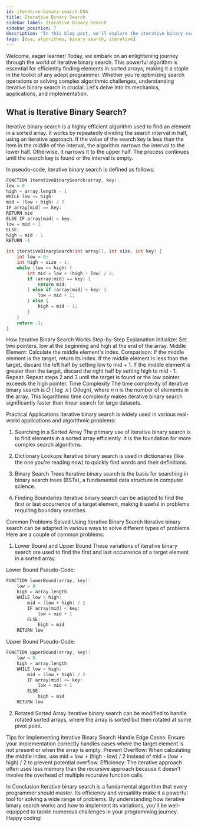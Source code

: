 ```yaml
---
id: iterative-binary-search-DSA
title: Iterative Binary Search
sidebar_label: Iterative Binary Search
sidebar_position: 7
description: "In this blog post, we'll explore the iterative binary search algorithm, a fundamental technique in computer science for efficiently finding an element in a sorted array. You'll learn what iterative binary search is, how it works, and its time complexity. We'll also cover practical applications and common problems you can solve using this algorithm. By the end, you'll have a thorough understanding of iterative binary search and how to implement it in your programming projects."
tags: [dsa, algorithms, binary search, iterative]
---
```


Welcome, eager learner! Today, we embark on an enlightening journey through the world of iterative binary search. This powerful algorithm is essential for efficiently finding elements in sorted arrays, making it a staple in the toolkit of any adept programmer. Whether you're optimizing search operations or solving complex algorithmic challenges, understanding iterative binary search is crucial. Let's delve into its mechanics, applications, and implementation.

## What is Iterative Binary Search?

Iterative binary search is a highly efficient algorithm used to find an element in a sorted array. It works by repeatedly dividing the search interval in half, using an iterative approach. If the value of the search key is less than the item in the middle of the interval, the algorithm narrows the interval to the lower half. Otherwise, it narrows it to the upper half. The process continues until the search key is found or the interval is empty.

In pseudo-code, iterative binary search is defined as follows:

```cpp
FUNCTION iterativeBinarySearch(array, key):
low = 0
high = array.length - 1
WHILE low <= high:
mid = (low + high) / 2
IF array[mid] == key:
RETURN mid
ELSE IF array[mid] < key:
low = mid + 1
ELSE:
high = mid - 1
RETURN -1
```

```cpp
int iterativeBinarySearch(int array[], int size, int key) {
    int low = 0;
    int high = size - 1;
    while (low <= high) {
        int mid = low + (high - low) / 2;
        if (array[mid] == key) {
            return mid;
        } else if (array[mid] < key) {
            low = mid + 1;
        } else {
            high = mid - 1;
        }
    }
    return -1;
}
```

How Iterative Binary Search Works
Step-by-Step Explanation
Initialize: Set two pointers, low at the beginning and high at the end of the array.
Middle Element: Calculate the middle element's index.
Comparison:
If the middle element is the target, return its index.
If the middle element is less than the target, discard the left half by setting low to mid + 1.
If the middle element is greater than the target, discard the right half by setting high to mid - 1.
Repeat: Repeat steps 2 and 3 until the target is found or the low pointer exceeds the high pointer.
Time Complexity
The time complexity of iterative binary search is
𝑂
(
log
⁡
𝑛
)
O(logn), where
𝑛
n is the number of elements in the array. This logarithmic time complexity makes iterative binary search significantly faster than linear search for large datasets.

Practical Applications
Iterative binary search is widely used in various real-world applications and algorithmic problems:

1. Searching in a Sorted Array
   The primary use of iterative binary search is to find elements in a sorted array efficiently. It is the foundation for more complex search algorithms.

2. Dictionary Lookups
   Iterative binary search is used in dictionaries (like the one you're reading now) to quickly find words and their definitions.

3. Binary Search Trees
   Iterative binary search is the basis for searching in binary search trees (BSTs), a fundamental data structure in computer science.

4. Finding Boundaries
   Iterative binary search can be adapted to find the first or last occurrence of a target element, making it useful in problems requiring boundary searches.

Common Problems Solved Using Iterative Binary Search
Iterative binary search can be adapted in various ways to solve different types of problems. Here are a couple of common problems:

1. Lower Bound and Upper Bound
   These variations of iterative binary search are used to find the first and last occurrence of a target element in a sorted array.

Lower Bound Pseudo-Code:

```cpp
FUNCTION lowerBound(array, key):
    low = 0
    high = array.length
    WHILE low < high:
        mid = (low + high) / 2
        IF array[mid] < key:
            low = mid + 1
        ELSE:
            high = mid
    RETURN low

```

Upper Bound Pseudo-Code:

```cpp
FUNCTION upperBound(array, key):
    low = 0
    high = array.length
    WHILE low < high:
        mid = (low + high) / 2
        IF array[mid] <= key:
            low = mid + 1
        ELSE:
            high = mid
    RETURN low


```

2. Rotated Sorted Array
   Iterative binary search can be modified to handle rotated sorted arrays, where the array is sorted but then rotated at some pivot point.

Tips for Implementing Iterative Binary Search
Handle Edge Cases: Ensure your implementation correctly handles cases where the target element is not present or when the array is empty.
Prevent Overflow: When calculating the middle index, use mid = low + (high - low) / 2 instead of mid = (low + high) / 2 to prevent potential overflow.
Efficiency: The iterative approach often uses less memory than the recursive approach because it doesn't involve the overhead of multiple recursive function calls.

In Conclusion
Iterative binary search is a fundamental algorithm that every programmer should master. Its efficiency and versatility make it a powerful tool for solving a wide range of problems. By understanding how iterative binary search works and how to implement its variations, you'll be well-equipped to tackle numerous challenges in your programming journey. Happy coding!
